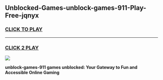 
## Unblocked-Games-unblock-games-911-Play-Free-jqnyx
<h3>
<a href="https://premium76.site?title=unblock-games-911&ref=22A">CLICK TO PLAY</a></h3>
<hr>

<h3>
<a href="https://premium76.site?title=unblock-games-911&ref=22A">CLICK 2 PLAY</a>
  
</h3>

<a href="https://premium76.site?title=unblock-games-911&ref=22A"><img src="https://clearcache.store/games.png"></a>


**unblock-games-911 games unblocked: Your Gateway to Fun and Accessible Online Gaming**

